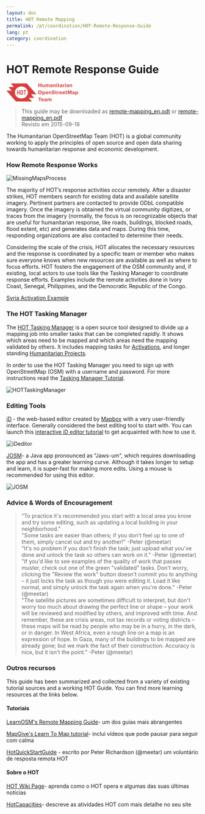 ```yaml
---
layout: doc
title: HOT Remote Mapping  
permalink: /pt/coordination/HOT-Remote-Response-Guide 
lang: pt
category: coordination
---
```


# HOT Remote Response Guide   

![HotGuideLogo](/images/hot-logo.png)  

> This guide may be downloaded as [remote-mapping_en.odt](/files/remote-mapping_en.odt) or [remote-mapping_en.pdf](/files/remote-mapping_en.pdf)  
> Revisto em 2015-09-18  

The Humanitarian OpenStreetMap Team (HOT) is a global community working to apply the principles of open source and open data sharing towards humanitarian response and economic development.  

### How Remote Response Works 

![MissingMapsProcess](http://hot.openstreetmap.org/sites/default/files/styles/large/public/process.png?itok=jlAYWov0)  

The majority of HOT’s response activities occur remotely. After a disaster strikes, HOT members search for existing data and available satellite imagery. Pertinent partners are contacted to provide ODbL compatible imagery. Once the imagery is obtained the virtual community digitizes, or traces from the imagery (normally, the focus is on recognizable objects that are useful for humanitarian response, like roads, buildings, blocked roads, flood extent, etc) and generates data and maps. During this time, responding organizations are also contacted to determine their needs.  

Considering the scale of the crisis, HOT allocates the necessary resources and the response is coordinated by a specific team or member who makes sure everyone knows when new resources are available as well as where to focus efforts. HOT fosters the engagement of the OSM community and, if existing, local actors to use tools like the Tasking Manager to coordinate response efforts. Examples include the remote activities done in Ivory Coast, Senegal, Philippines, and the Democratic Republic of the Congo.  

[Syria Activation Example](http://hot.openstreetmap.org/updates/2013-01-28_syria_activation)  

### The HOT Tasking Manager 

The [HOT Tasking Manager](http://tasks.hotosm.org/) is a open source tool designed to divide up a mapping job into smaller tasks that can be completed rapidly. It shows which areas need to be mapped and which areas need the mapping validated by others. It includes mapping tasks for [Activations](http://wiki.openstreetmap.org/wiki/HOT_activation), and longer standing [Humanitarian Projects](http://hot.openstreetmap.org/projects).  

In order to use the HOT Tasking Manager you need to sign up with OpenStreetMap (OSM) with a username and password. For more instructions read the [Tasking Manager Tutorial](http://learnosm.org/en/coordination/tasking-manager/).  

![HOTTaskingManager](http://hot.openstreetmap.org/sites/default/files/styles/large/public/task_manager_v2_screenshot_CAR_example.png?itok=Q35ytxKl)  

### Editing Tools 

[iD](http://learnosm.org/en/beginner/id-editor/) - the web-based editor created by [Mapbox](www.mapbox.com) with a very user-friendly interface. Generally considered the best editing tool to start with. You can launch this [interactive iD editor tutorial](http://ideditor.com/) to get acquainted with how to use it.  

![iDeditor](https://blog.openstreetmap.org/wp-content/uploads/2013/08/id-editor-sotm-us-2013-venue-screenshot.png)  


[JOSM](https://josm.openstreetmap.de/)- a Java app pronounced as "Jaws-um", which requires downloading the app and has a greater learning curve. Although it takes longer to setup and learn, it is super-fast for making more edits. Using a mouse is recommended for using this editor.  

![JOSM](http://njgeo.org/wp-content/uploads/2010/07/josm_osm_editor.png)  

### Advice & Words of Encouragement

> "To practice it's recommended you start with a local area you know and try some editing, such as updating a local building in your neighborhood."  
> "Some tasks are easier than others; if you don't feel up to one of them, simply cancel out and try another!" -Peter (@meetar)  
> "It's no problem if you don't finish the task; just upload what you've done and unlock the task so others can work on it." -Peter (@meetar)  
> "If you'd like to see examples of the quality of work that passes muster, check out one of the green "validated" tasks. Don't worry, clicking the "Review the work" button doesn't commit you to anything – it just locks the task as though you were editing it. Load it like normal, and simply unlock the task again when you're done." -Peter (@meetar)  
> "The satellite pictures are sometimes difficult to interpret, but don't worry too much about drawing the perfect line or shape – your work will be reviewed and modified by others, and improved with time. And remember, these are crisis areas, not tax records or voting districts – these maps will be read by people who may be in a hurry, in the dark, or in danger. In West Africa, even a rough line on a map is an expression of hope. In Gaza, many of the buildings to be mapped are already gone; but we mark the fact of their construction. Accuracy is nice, but it isn't the point." -Peter (@meetar)  
 
### Outros recursos 

This guide has been summarized and collected from a variety of existing tutorial sources and a working HOT Guide. You can find more learning resources at the links below.  

#### Tutoriais

[LearnOSM's Remote Mapping Guide](http://learnosm.org/en/coordination/remote/)- um dos guias mais abrangentes  

[MapGive's Learn To Map tutorial](http://mapgive.state.gov/learn-to-map/)- inclui vídeos que pode pausar para seguir com calma  

[HotQuickStartGuide](https://gist.github.com/meetar/b9929dfec129d1d7f5f2) - escrito por Peter Richardson (@meetar) um voluntário de resposta remota HOT  

#### Sobre o HOT 

[HOT Wiki Page](http://wiki.openstreetmap.org/wiki/Humanitarian_OSM_Team)-  aprenda como o HOT opera e algumas das suas últimas notícias  

[HotCapacities](http://hot.openstreetmap.org/about/hot_capacities)- descreve as atividades HOT com mais detalhe no seu site  